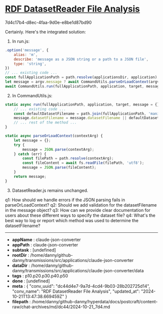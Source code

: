 # [RDF DatasetReader File Analysis](https://claude.ai/chat/dc44d4e7-9a7d-4cd4-9b03-28b202725d14)

7d4c17b4-d8ec-4faa-9d0e-e8be1d87bd90

 Certainly. Here's the integrated solution:

1. In run.js:
```javascript
.option('message', {
    alias: 'm',
    describe: 'message as a JSON string or a path to a JSON file',
    type: 'string',
})
// ... existing code ...
const fullApplicationPath = path.resolve(applicationsDir, application);
let message = argv.message ? await CommandUtils.parseOrLoadContext(argv.message) : {};
await CommandUtils.run(fullApplicationPath, application, target, message);
```

2. In CommandUtils.js:
```javascript
static async run(fullApplicationPath, application, target, message = {}) {
    // ... existing code ...
    const defaultDatasetFilename = path.join(fullApplicationPath, 'manifest.ttl');
    message.datasetFilename = message.datasetFilename || defaultDatasetFilename;
    // ... rest of the method ...
}

static async parseOrLoadContext(contextArg) {
    let message = {};
    try {
        message = JSON.parse(contextArg);
    } catch (err) {
        const filePath = path.resolve(contextArg);
        const fileContent = await fs.readFile(filePath, 'utf8');
        message = JSON.parse(fileContent);
    }
    return message;
}
```

3. DatasetReader.js remains unchanged.

q1: How should we handle errors if the JSON parsing fails in parseOrLoadContext?
q2: Should we add validation for the datasetFilename in the message object?
q3: How can we provide clear documentation for users about these different ways to specify the dataset file?
q4: What's the best way to log or report which method was used to determine the datasetFilename?

---

* **appName** : claude-json-converter
* **appPath** : claude-json-converter
* **subtask** : [undefined]
* **rootDir** : /home/danny/github-danny/transmissions/src/applications/claude-json-converter
* **dataDir** : /home/danny/github-danny/transmissions/src/applications/claude-json-converter/data
* **tags** : p10.p20.p30.p40.p50
* **done** : [undefined]
* **meta** : {
  "conv_uuid": "dc44d4e7-9a7d-4cd4-9b03-28b202725d14",
  "conv_name": "RDF DatasetReader File Analysis",
  "updated_at": "2024-10-21T13:47:38.669459Z"
}
* **filepath** : /home/danny/github-danny/hyperdata/docs/postcraft/content-raw/chat-archives/md/dc44/2024-10-21_7d4.md